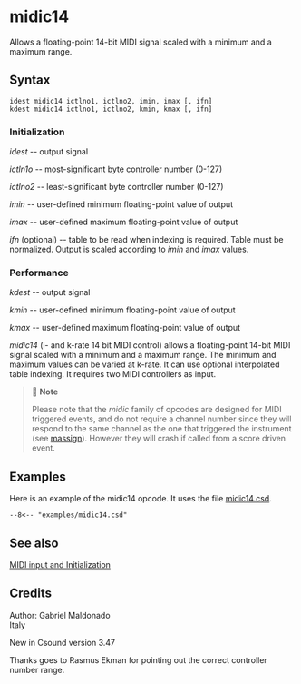 <!--
id:midic14
category:Real-time MIDI:Input
-->
# midic14
Allows a floating-point 14-bit MIDI signal scaled with a minimum and a maximum range.

## Syntax
``` csound-orc
idest midic14 ictlno1, ictlno2, imin, imax [, ifn]
kdest midic14 ictlno1, ictlno2, kmin, kmax [, ifn]
```

### Initialization

_idest_ -- output signal

_ictln1o_ -- most-significant byte controller number (0-127)

_ictlno2_ -- least-significant byte controller number (0-127)

_imin_ -- user-defined minimum floating-point value of output

_imax_ -- user-defined maximum floating-point value of output

_ifn_ (optional) -- table to be read when indexing is required. Table must be normalized. Output is scaled according to _imin_ and _imax_ values.

### Performance

_kdest_ -- output signal

_kmin_ -- user-defined minimum floating-point value of output

_kmax_ -- user-defined maximum floating-point value of output

_midic14_ (i- and k-rate 14 bit MIDI control) allows a floating-point 14-bit MIDI signal scaled with a minimum and a maximum range. The minimum and maximum values can be varied at k-rate. It can use optional interpolated table indexing. It requires two MIDI controllers as input.

> :memo: **Note**
>
> Please note that the _midic_ family of opcodes are designed for MIDI triggered events, and do not require a channel number since they will respond to the same channel as the one that triggered the instrument (see [massign](../../opcodes/massign)). However they will crash if called from a score driven event.

## Examples

Here is an example of the midic14 opcode. It uses the file [midic14.csd](../../examples/midic14.csd).

``` csound-csd title="Example of the midic14 opcode." linenums="1"
--8<-- "examples/midic14.csd"
```

## See also

[MIDI input and Initialization](../../midi/input)

## Credits

Author: Gabriel Maldonado<br>
Italy<br>

New in Csound version 3.47

Thanks goes to Rasmus Ekman for pointing out the correct controller number range.
